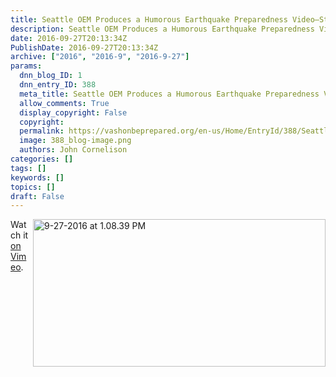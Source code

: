 ```yaml
---
title: Seattle OEM Produces a Humorous Earthquake Preparedness Video–Starring Sasquatch!
description: Seattle OEM Produces a Humorous Earthquake Preparedness Video–Starring Sasquatch!
date: 2016-09-27T20:13:34Z
PublishDate: 2016-09-27T20:13:34Z
archive: ["2016", "2016-9", "2016-9-27"]
params:
  dnn_blog_ID: 1
  dnn_entry_ID: 388
  meta_title: Seattle OEM Produces a Humorous Earthquake Preparedness Video–Starring Sasquatch!
  allow_comments: True
  display_copyright: False
  copyright:
  permalink: https://vashonbeprepared.org/en-us/Home/EntryId/388/Seattle-OEM-Produces-a-Humorous-Earthquake-Preparedness-Video-ndash-Starring-Sasquatch
  image: 388_blog-image.png
  authors: John Cornelison
categories: []
tags: []
keywords: []
topics: []
draft: False
---
```


<p><a href="./images/388/Windows-Live-Writer-Seattle-OEM-Produces-a-Humourous-Earthqu_B97C-9-27-2016_at_1.08.39_PM_2.jpg"><img title="9-27-2016 at 1.08.39 PM" style="border-top: 0px; border-right: 0px; background-image: none; border-bottom: 0px; float: right; padding-top: 0px; padding-left: 0px; border-left: 0px; display: inline; padding-right: 0px" border="0" alt="9-27-2016 at 1.08.39 PM" src="./images/388/Windows-Live-Writer-Seattle-OEM-Produces-a-Humourous-Earthqu_B97C-9-27-2016_at_1.08.39_PM_thumb.jpg" width="468" align="right" height="236" /></a>Watch it <a href="https://vimeo.com/killerinfographics/review/180363625/8a17a657c5" target="_blank">on Vimeo</a>.</p>
